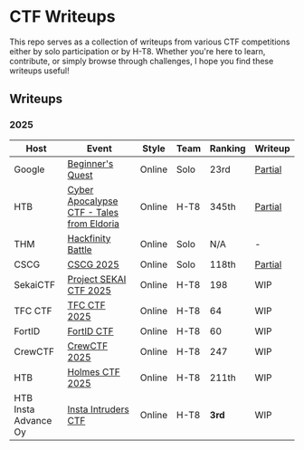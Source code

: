 # CTF Writeups

This repo serves as a collection of writeups from various CTF competitions either by solo participation or by H-T8. Whether you're here to learn, contribute, or simply browse through challenges, I hope you find these writeups useful!

## Writeups

### 2025
| Host | Event | Style | Team | Ranking | Writeup |
|-----------|----------|----------|----------|----------|---------|
| Google | [Beginner's Quest](https://capturetheflag.withgoogle.com/beginners-quest) | Online | Solo | 23rd | [Partial](https://github.com/ilpakka/ctf/tree/main/2025/Google%20CTF%202025%20-%20Beginner's%20Quest) |
| HTB | [Cyber Apocalypse CTF - Tales from Eldoria](https://ctf.hackthebox.com/event/details/cyber-apocalypse-ctf-2025-tales-from-eldoria-2107) | Online | H-T8 | 345th  | [Partial](https://github.com/ilpakka/ctf/tree/main/2025/Cyber%20Apocalypse%20CTF%202025%20-%20Tales%20from%20Eldoria) |
| THM | [Hackfinity Battle](https://tryhackme.com/room/HackfinityBattle) | Online | Solo | N/A | - |
| CSCG | [CSCG 2025](https://play.cscg.live/) | Online | Solo | 118th | [Partial](https://github.com/ilpakka/ctf/tree/main/2025/CSCG%202025) |
| SekaiCTF | [Project SEKAI CTF 2025](https://2025.ctf.sekai.team/) | Online | H-T8 | 198 | WIP |
| TFC CTF | [TFC CTF 2025](https://ctf.thefewchosen.com/) | Online | H-T8 | 64 | WIP |
| FortID | [FortID CTF](https://fortid.ctfd.io/) | Online | H-T8 | 60 | WIP |
| CrewCTF | [CrewCTF 2025](https://2025.crewc.tf/) | Online | H-T8 | 247 | WIP |
| HTB | [Holmes CTF 2025](https://ctf.hackthebox.com/event/details/holmes-ctf-2025-2536) | Online | H-T8 | 211th | WIP |
| HTB<br>Insta Advance Oy | [Insta Intruders CTF](https://ctf.hackthebox.com/event/details/insta-intruders-ctf-2721) | Online | H-T8 | **3rd** | WIP |


